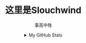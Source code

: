 <div align="center">

# 这里是Slouchwind
事高中牲  

<details>
  <summary>My GitHub Stats</summary>
    
  ![](https://github-readme-stats-git-masterrstaa-rickstaa.vercel.app/api?username=Slouchwind&theme=dark)
  ![](https://github-readme-stats.vercel.app/api/top-langs/?username=Slouchwind&size_weight=0.2&count_weight=0.8&hide=html&layout=compact&langs_count=8&theme=dark)
    
</details>

</div>
